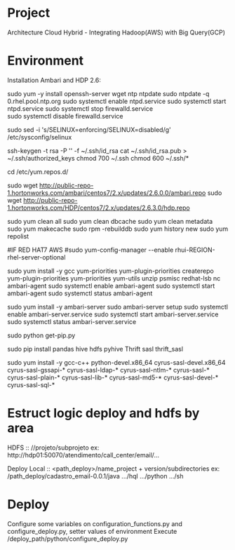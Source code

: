 # Project
Architecture Cloud Hybrid - Integrating Hadoop(AWS) with Big Query(GCP) 

# Environment

Installation Ambari and HDP 2.6:

sudo yum -y install openssh-server wget ntp ntpdate
sudo ntpdate -q 0.rhel.pool.ntp.org
sudo systemctl enable ntpd.service
sudo systemctl start ntpd.service
sudo systemctl stop firewalld.service	
sudo systemctl disable firewalld.service

sudo sed -i 's/SELINUX=enforcing/SELINUX=disabled/g' /etc/sysconfig/selinux

ssh-keygen -t rsa -P '' -f ~/.ssh/id_rsa
cat ~/.ssh/id_rsa.pub > ~/.ssh/authorized_keys
chmod 700 ~/.ssh
chmod 600 ~/.ssh/*

cd /etc/yum.repos.d/

sudo wget http://public-repo-1.hortonworks.com/ambari/centos7/2.x/updates/2.6.0.0/ambari.repo
sudo wget http://public-repo-1.hortonworks.com/HDP/centos7/2.x/updates/2.6.3.0/hdp.repo

sudo yum clean all
sudo yum clean dbcache
sudo yum clean metadata
sudo yum makecache
sudo rpm -rebuilddb
sudo yum history new
sudo yum repolist

#IF RED HAT7 AWS
#sudo yum-config-manager --enable rhui-REGION-rhel-server-optional

sudo yum install -y gcc yum-priorities yum-plugin-priorities createrepo yum-plugin-priorities yum-priorities yum-utils unzip psmisc redhat-lsb nc ambari-agent
sudo systemctl enable ambari-agent
sudo systemctl start ambari-agent
sudo systemctl status ambari-agent

sudo yum install -y ambari-server
sudo ambari-server setup
sudo systemctl enable ambari-server.service
sudo systemctl start ambari-server.service
sudo systemctl status ambari-server.service

sudo python get-pip.py

sudo pip install pandas hive hdfs pyhive Thrift sasl thrift_sasl

sudo yum install -y gcc-c++ python-devel.x86_64 cyrus-sasl-devel.x86_64 cyrus-sasl-gssapi-* cyrus-sasl-ldap-* cyrus-sasl-ntlm-* cyrus-sasl-* cyrus-sasl-plain-* cyrus-sasl-lib-* cyrus-sasl-md5-* cyrus-sasl-devel-* cyrus-sasl-sql-*

# Estruct logic deploy and hdfs by area

HDFS :: /<area>/projeto/subprojeto
  ex: http://hdp01:50070/atendimento/call_center/email/...
  
Deploy Local :: <path_deploy>/name_project + version/subdirectories
  ex: /path_deploy/cadastro_email-0.0.1/java
                                 .../hql
                                 .../python
                                 .../sh
  
# Deploy
Configure some variables on configuration_functions.py and configure_deploy.py, setter values of environment
Execute /deploy_path/python/configure_deploy.py

